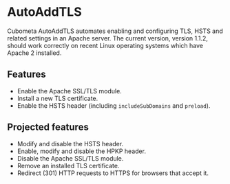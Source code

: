 # AutoAddTLS
Cubometa AutoAddTLS automates enabling and configuring TLS, HSTS and related settings in an Apache server.
The current version, version 1.1.2, should work correctly on recent Linux operating systems which have Apache 2 installed.

## Features
* Enable the Apache SSL/TLS module.
* Install a new TLS certificate.
* Enable the HSTS header (including `includeSubDomains` and `preload`).

## Projected features
* Modify and disable the HSTS header.
* Enable, modify and disable the HPKP header.
* Disable the Apache SSL/TLS module.
* Remove an installed TLS certificate.
* Redirect (301) HTTP requests to HTTPS for browsers that accept it.
